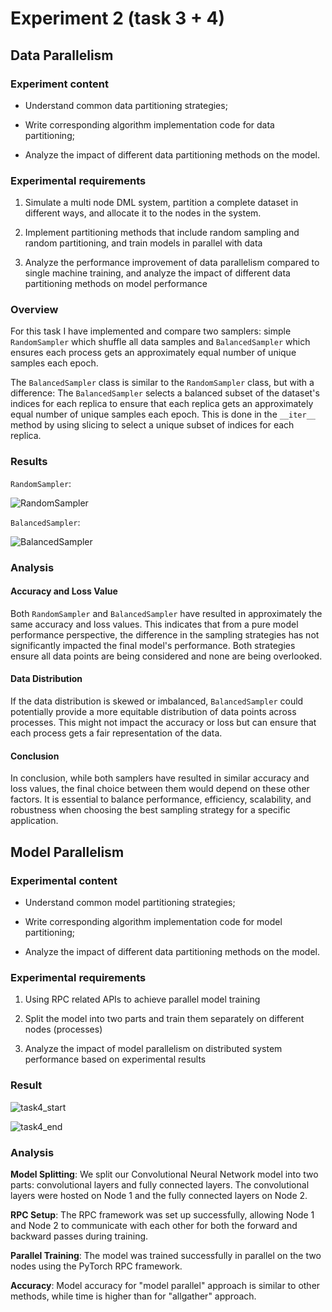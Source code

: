 # Experiment 2 (task 3 + 4)

## Data Parallelism 

### Experiment content

* Understand common data partitioning strategies;

* Write corresponding algorithm implementation code for data partitioning;

* Analyze the impact of different data partitioning methods on the model.

### Experimental requirements

1. Simulate a multi node DML system, partition a complete dataset in different ways, and allocate it to the nodes in the system.

2. Implement partitioning methods that include random sampling and random partitioning, and train models in parallel with data

3. Analyze the performance improvement of data parallelism compared to single machine training, and analyze the impact of different data partitioning methods on model performance

### Overview

For this task I have implemented and compare two samplers: simple `RandomSampler` which shuffle all data samples and `BalancedSampler` which ensures each process gets an approximately equal number of unique samples each epoch.

The `BalancedSampler` class is similar to the `RandomSampler` class, but with a difference: The `BalancedSampler` selects a balanced subset of the dataset's indices for each replica to ensure that each replica gets an approximately equal number of unique samples each epoch. This is done in the `__iter__` method by using slicing to select a unique subset of indices for each replica.

### Results

`RandomSampler`:

![RandomSampler](/home/niilsa/Documents/github/Distributed-Machine-Learning-Experiment-Document/report_images/RandomSampler.png)

`BalancedSampler`:

![BalancedSampler](/home/niilsa/Documents/github/Distributed-Machine-Learning-Experiment-Document/report_images/BalancedSampler.png)

### Analysis

#### Accuracy and Loss Value

Both `RandomSampler` and `BalancedSampler` have resulted in approximately the same accuracy and loss values. This indicates that from a pure model performance perspective, the difference in the sampling strategies has not significantly impacted the final model's performance. Both strategies ensure all data points are being considered and none are being overlooked.

#### Data Distribution

If the data distribution is skewed or imbalanced, `BalancedSampler` could potentially provide a more equitable distribution of data points  across processes. This might not impact the accuracy or loss but can  ensure that each process gets a fair representation of the data.

#### Conclusion

In conclusion, while both samplers have resulted in similar accuracy and loss values, the final choice between them would depend on these other factors. It is essential to balance performance, efficiency, scalability, and robustness when choosing the best sampling strategy for a specific application.



## Model Parallelism

### Experimental content

* Understand common model partitioning strategies;

* Write corresponding algorithm implementation code for model partitioning;

* Analyze the impact of different data partitioning methods on the model.

### Experimental requirements

1. Using RPC related APIs to achieve parallel model training

2. Split the model into two parts and train them separately on different nodes (processes)

3. Analyze the impact of model parallelism on distributed system performance based on experimental results

### Result

![task4_start](/home/niilsa/Documents/github/Distributed-Machine-Learning-Experiment-Document/report_images/task4_start.png)

![task4_end](/home/niilsa/Documents/github/Distributed-Machine-Learning-Experiment-Document/report_images/task4_end.png)

### Analysis

**Model Splitting**: We split our Convolutional Neural Network model into two parts: convolutional layers and fully connected layers. The convolutional layers were hosted on Node 1 and the fully connected layers on Node 2.

**RPC Setup**: The RPC framework was set up successfully, allowing Node 1 and Node 2 to communicate with each other for both the forward and backward passes during training.

**Parallel Training**: The model was trained successfully in parallel on the two nodes using the PyTorch RPC framework.

**Accuracy**: Model accuracy for "model parallel" approach is similar to other methods, while time is  higher than for "allgather" approach. 